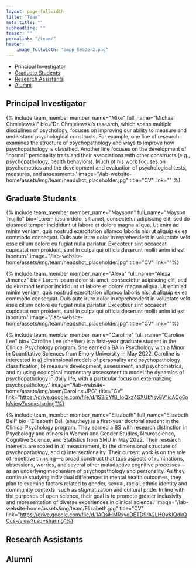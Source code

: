 ```yaml
---
layout: page-fullwidth
title: "Team"
meta_title: ""
subheadline: ""
teaser: ""
permalink: "/team/"
header:
    image_fullwidth: "ampp_header2.png"
---
```


<div data-magellan-expedition="fixed">
  <ul class="sub-nav">
    <li data-magellan-arrival="Principal_Investigator"><a href="#Principal_Investigator">Principal Investigator</a></li>
    <li data-magellan-arrival="Graduate_Students"><a href="#Graduate_Students">Graduate Students</a></li>
    <li data-magellan-arrival="Research Assistants"><a href="#Research Assistants">Research Assistants</a></li>
    <li data-magellan-arrival="Alumni"><a href="#Alumni">Alumni</a></li>
  </ul>
</div>

<h2 data-magellan-destination="Principal_Investigator">Principal Investigator</h2>
<a name="Principal_Investigator"></a>

{% include team_member member_name="Mike" full_name="Michael Chmielewski" bio='Dr. Chmielewski’s research, which spans multiple disciplines of psychology, focuses on improving our ability to measure and understand psychological constructs. For example, one line of research examines the structure of psychopathology and ways to improve how psychopathology is classified.  Another line focuses on the development of “normal” personality traits and their associations with other constructs (e.g., psychopathology, health behaviors).  Much of his work focuses on psychometrics and the development and evaluation of psychological tests, measures, and assessments.' image="/lab-website-home/assets/img/team/headshot_placeholder.jpg" title="CV" link="" %}

<h2 data-magellan-destination="Graduate_Students">Graduate Students</h2>
<a name="Graduate_Students"></a>

{% include team_member member_name="Maysonn" full_name="Mayson Trujillo" bio='Lorem ipsum dolor sit amet, consectetur adipiscing elit, sed do eiusmod tempor incididunt ut labore et dolore magna aliqua. Ut enim ad minim veniam, quis nostrud exercitation ullamco laboris nisi ut aliquip ex ea commodo consequat. Duis aute irure dolor in reprehenderit in voluptate velit esse cillum dolore eu fugiat nulla pariatur. Excepteur sint occaecat cupidatat non proident, sunt in culpa qui officia deserunt mollit anim id est laborum.' image="/lab-website-home/assets/img/team/headshot_placeholder.jpg" title="CV" link=""%}

{% include team_member member_name="Alexa" full_name="Alexa Jimenez" bio='Lorem ipsum dolor sit amet, consectetur adipiscing elit, sed do eiusmod tempor incididunt ut labore et dolore magna aliqua. Ut enim ad minim veniam, quis nostrud exercitation ullamco laboris nisi ut aliquip ex ea commodo consequat. Duis aute irure dolor in reprehenderit in voluptate velit esse cillum dolore eu fugiat nulla pariatur. Excepteur sint occaecat cupidatat non proident, sunt in culpa qui officia deserunt mollit anim id est laborum.' image="/lab-website-home/assets/img/team/headshot_placeholder.jpg" title="CV" link=""%}

{% include team_member member_name="Caroline" full_name="Caroline Lee" bio='Caroline Lee (she/her) is a first-year graduate student in the Clinical Psychology program. She earned a BA in Psychology with a Minor in Quantitative Sciences from Emory University in May 2022. Caroline is interested in a)  dimensional models of personality and psychopathology classification, b) measure development, assessment, and psychometrics, and c) using ecological momentary assessment to model the dynamics of psychopathology in daily life, with a particular focus on externalizing psychopathology.' image="/lab-website-home/assets/img/team/Caroline.JPG" title="CV" link="https://drive.google.com/file/d/1S2iEYfB_loQxz4SXUbYsy8V1icACg6ok/view?usp=sharing"%}

{% include team_member member_name="Elizabeth" full_name="Elizabeth Bell" bio='Elizabeth Bell (she/they) is a first-year doctoral student in the Clinical Psychology program. They earned a BS with research distinction in Psychology and minors in Women and Gender Studies, Neuroscience, Cognitive Science, and Statistics from SMU in May 2022. Their research interests are rooted in a) measurement, b) the dimensional structure of psychopathology, and c) intersectionality. Their current work is on the role of repetitive thinking—a broad construct that taps aspects of ruminations, obsessions, worries, and several other maladaptive cognitive processes—as an underlying mechanism of psychopathology and personality. As they continue studying individual differences in mental health outcomes, they plan to examine factors related to gender, sexual, racial, ethnic identity and community contexts, such as stigmatization and cultural pride. In line with the purposes of open science, their goal is to promote greater inclusivity and representation of diverse experiences in clinical science.' image="/lab-website-home/assets/img/team/Elizabeth.jpg" title="CV" link="https://drive.google.com/file/d/1AQsiHMRxydDETD9rA2LHOyKlQdkQCcs-/view?usp=sharing"%}

<h2 data-magellan-destination="Research Assistants">Research Assistants</h2>
<a name="Research Assistants"></a>

<h2 data-magellan-destination="Alumni">Alumni</h2>
<a name="Alumni"></a>
